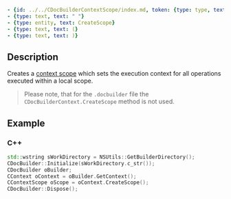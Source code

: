 ```yml signature
- {id: ../../CDocBuilderContextScope/index.md, token: {type: type, text: CDocBuilderContextScope}}
- {type: text, text: " "}
- {type: entity, text: CreateScope}
- {type: text, text: (}
- {type: text, text: )}
```

## Description

Creates a [context scope](../../CDocBuilderContextScope/index.md) which sets the execution context for all operations executed within a local scope.

> Please note, that for the `.docbuilder` file the `CDocBuilderContext.CreateScope` method is not used.

## Example

### C++

```cpp
std::wstring sWorkDirectory = NSUtils::GetBuilderDirectory();
CDocBuilder::Initialize(sWorkDirectory.c_str());
CDocBuilder oBuilder;
CContext oContext = oBuilder.GetContext();
CContextScope oScope = oContext.CreateScope();
CDocBuilder::Dispose();
```
